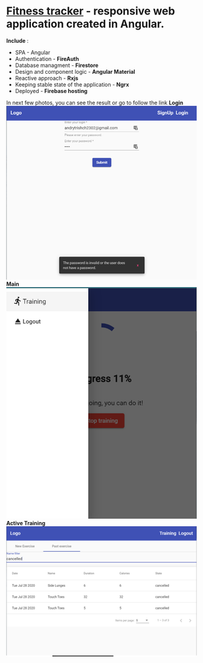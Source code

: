 # [Fitness tracker](https://ng-fitness-tracker-d5fd1.firebaseapp.com/training) - responsive web application created in Angular.
**Include** :
- SPA - Angular
- Authentication - **FireAuth**
- Database managment - **Firestore**
- Design and component logic - **Angular Material**
- Reactive approach - **Rxjs**
- Keeping stable state of the application - **Ngrx** 
- Deployed - **Firebase hosting**  

In next few photos, you can see the result or go to follow the link
**Login** 
![Login](img/login.png) 
**Main** 
![Main](img/responsive.png) 
**Active Training** 
![Active Training](img/pastTraining.png)
